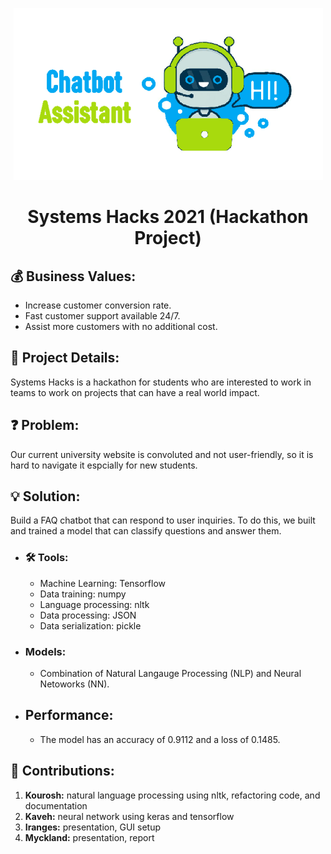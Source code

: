 <p align="center">
  <img width=495 height=275 src="images/chatbot-assistant.png" />
</p>
<h1 align="center">Systems Hacks 2021 (Hackathon Project)</h1>


## 💰 **Business Values:**
- Increase customer conversion rate.
- Fast customer support available 24/7.
- Assist more customers with no additional cost.

## 📝 **Project Details:**
Systems Hacks is a hackathon for students who are interested to work in teams to work on projects that can have a real world impact.

## ❓ **Problem:**
Our current university website is convoluted and not user-friendly, so it is hard to navigate it espcially for new students.

## 💡 **Solution:**
Build a FAQ chatbot that can respond to user inquiries. To do this, we built and trained a model that can classify questions and answer them.

- ### 🛠️ Tools:
    * Machine Learning: Tensorflow
    * Data training: numpy
    * Language processing: nltk 
    * Data processing: JSON
    * Data serialization: pickle

- ### Models:
    * Combination of Natural Langauge Processing (NLP) and Neural Netoworks (NN).

- ## **Performance:**
    * The model has an accuracy of 0.9112 and a loss of 0.1485.

## 🤝 **Contributions:**
1. **Kourosh:** natural language processing using nltk, refactoring code, and documentation
2. **Kaveh:** neural network using keras and tensorflow
3. **Iranges:** presentation, GUI setup
4. **Myckland:** presentation, report
